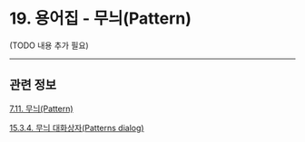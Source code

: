 # 19. 용어집 - 무늬(Pattern)

(TODO 내용 추가 필요)

***

## 관련 정보

[7.11. 무늬(Pattern)](./07-11-patterns.md)

[15.3.4. 무늬 대화상자(Patterns dialog)](./15-03-04-00-patterns_dialog.md)